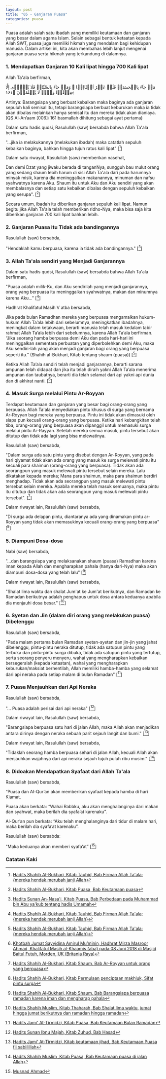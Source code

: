```yaml
---
layout: post
title: "05 - Ganjaran Puasa"
categories: puasa
---
```


Puasa adalah salah satu ibadah yang memiliki keutamaan dan ganjaran yang besar dalam agama Islam. Selain sebagai bentuk ketaatan kepada Allah SWT, puasa juga memiliki hikmah yang mendalam bagi kehidupan manusia. Dalam artikel ini, kita akan membahas lebih lanjut mengenai ganjaran puasa serta hikmah yang terkandung di dalamnya.

### 1. Mendapatkan Ganjaran 10 Kali lipat hingga 700 Kali lipat

Allah Ta'ala berfirman, 

<p class="quran2">
مَنۡ جَآءَ بِالۡحَسَنَۃِ فَلَہٗ عَشۡرُ اَمۡثَالِہَا ۚ وَمَنۡ جَآءَ بِالسَّیِّئَۃِ فَلَا یُجۡزٰۤی اِلَّا مِثۡلَہَا وَہُمۡ لَا یُظۡلَمُوۡنَ ﴿۱۶۱﴾
</p>

Artinya: Barangsiapa yang berbuat kebaikan maka baginya ada ganjaran sepuluh kali semisal itu, tetapi barangsiapa berbuat keburukan maka ia tidak akan dibalas melainkan hanya semisal itu dan mereka tidak akan dianiaya. (QS Al-An’aam [006]: 161 basmallah dihitung sebagai ayat pertama) 

Dalam satu hadis qudsi, Rasulullah (saw) bersabda bahwa Allah Ta'ala berfirman, 

"...jika ia melakukannya (melakukan ibadah) maka catatlah sepuluh kebaikan baginya, bahkan hingga tujuh ratus kali lipat" [[^ddcffed2-5e7c-4906-817d-6795995ec114]]

[^ddcffed2-5e7c-4906-817d-6795995ec114]: [Hadits Shahih Al-Bukhari, Kitab Tauhid, Bab Firman Allah Ta'ala: {mereka hendak merubah janji Allah](/referensi/ddcffed2-5e7c-4906-817d-6795995ec114.html)

Dalam satu riwayat, Rasulullah (saw) memberikan nasehat,

Dan demi Dzat yang jiwaku berada di tanganNya, sungguh bau mulut orang yang sedang shaum lebih harum di sisi Allah Ta'ala dari pada harumnya minyak misik, karena dia meninggalkan makanannya, minuman dan nafsu syahwatnya karena Aku. Shaum itu untuk Aku dan Aku sendiri yang akan membalasnya dan setiap satu kebaikan dibalas dengan sepuluh kebaikan yang serupa". [[^d319c298-6082-4bfa-a4cc-fcf93860b832]]

[^d319c298-6082-4bfa-a4cc-fcf93860b832]: [Hadits Shahih Al-Bukhari, Kitab Puasa, Bab Keutamaan puasa](/referensi/d319c298-6082-4bfa-a4cc-fcf93860b832.html)

Secara umum, ibadah itu diberikan ganjaran sepuluh kali lipat. Namun begitu jika Allah Ta'ala telah memberikan ridho-Nya, maka bisa saja kita diberikan ganjaran 700 kali lipat bahkan lebih.

### 2. Ganjaran Puasa itu Tidak ada bandingannya

Rasulullah (saw) bersabda, 

"Hendaklah kamu berpuasa, karena ia tidak ada bandingannya." [[^d1fe27a5-3f89-4cf0-9c92-f8a364545884]]

[^d1fe27a5-3f89-4cf0-9c92-f8a364545884]: [Hadits Sunan An-Nasa'i, Kitab Puasa, Bab Perbedaan pada Muhammad bin Abu ya'kub tentang hadis Umamah](/referensi/d1fe27a5-3f89-4cf0-9c92-f8a364545884.html)

### 3. Allah Ta'ala sendiri yang Menjadi Ganjarannya

Dalam satu hadis qudsi, Rasulullah (saw) bersabda bahwa Allah Ta'ala berfirman, 

"Puasa adalah milik-Ku, dan Aku sendirilah yang menjadi ganjarannya, orang yang berpuasa itu meninggalkan syahwatnya, makan dan minumnya karena Aku..." [[^34fcb1cc-99ed-439c-a4e6-08a2697904d6]]

[^34fcb1cc-99ed-439c-a4e6-08a2697904d6]: [Hadits Shahih Al-Bukhari, Kitab Tauhid, Bab Firman Allah Ta'ala: {mereka hendak merubah janji Allah}](/referensi/34fcb1cc-99ed-439c-a4e6-08a2697904d6.html)

Hadhrat Khalifatul Masih V atba bersabda,

Jika pada bulan Ramadhan mereka yang berpuasa mengamalkan hukum-hukum Allah Ta’ala lebih dari sebelumnya, meningkatkan ibadahnya, meningkat dalam ketakwaan, berarti manusia telah masuk kedalam tabir rahmat Allah Ta’ala lebih dari sebelumnya, karena Allah Ta’ala berfirman. “Jika seorang hamba berpuasa demi Aku dan pada hari-hari ini meninggalkan sementara perbuatan yang diperbolehkan demi Aku, maka Aku sendiri-lah yang akan menjadi ganjaran bagi orang yang berpuasa seperti itu.” (Shahih al-Bukhari, Kitab tentang shaum (puasa)) [[^34fcb1cc-99ed-439c-a4e6-08a2697904d6]]

Ketika Allah Ta’ala sendiri telah menjadi ganjarannya, berarti sarana  ampunan telah didapat dan jika itu telah diraih yakni Allah Ta’ala menerima ampunan dan taubatnya, berarti dia telah selamat dari api yakni api dunia dan di akhirat nanti. [[^FST20180629]]

[^FST20180629]: [Khotbah Jumat Sayyidina Amirul Mu’minin, Hadhrat Mirza Masroor Ahmad, Khalifatul Masih al-Khaamis (aba) pada 08 Juni 2018 di Masjid Baitul Futuh, Morden, UK (Britania Raya)](https://www.alislam.org/archives/sermons/summary/FST20180629-ID.pdf)

### 4. Masuk Surga melalui Pintu Ar-Royyan

Terdapat keutamaan dan ganjaran yang besar bagi orang-orang yang berpuasa. Allah Ta'ala menyediakan pintu khusus di surga yang bernama Ar-Royyan bagi mereka yang berpuasa. Pintu ini tidak akan dimasuki oleh siapa pun kecuali orang-orang yang berpuasa. Ketika hari kebangkitan telah tiba, orang-orang yang berpuasa akan dipanggil untuk memasuki surga melalui pintu Ar-Rayyan. Setelah mereka semua masuk, pintu tersebut akan ditutup dan tidak ada lagi yang bisa melewatinya. 

Rasulullah (saw) bersabda, 

"Dalam surga ada satu pintu yang disebut dengan Ar-Royyan, yang pada hari qiyamat tidak akan ada orang yang masuk ke surga melewati pintu itu kecuali para shaimun (orang-orang yang berpuasa). Tidak akan ada seorangpun yang masuk melewati pintu tersebut selain mereka. Lalu dikatakan kepada mereka; Mana para shaimun, maka para shaimun berdiri menghadap. Tidak akan ada seorangpun yang masuk melewati pintu tersebut selain mereka. Apabila mereka telah masuk semuanya, maka pintu itu ditutup dan tidak akan ada seorangpun yang masuk melewati pintu tersebut". [[^c070b865-aa85-41bf-9c80-19f6ced3e161]]

[^c070b865-aa85-41bf-9c80-19f6ced3e161]: [Hadits Shahih Al-Bukhari, Kitab Shaum, Bab Ar-Royyan untuk orang yang berpuasa](/referensi/c070b865-aa85-41bf-9c80-19f6ced3e161.html)

Dalam riwayat lain, Rasulullah (saw) bersabda, 

"Di surga ada delapan pintu, diantaranya ada yang dinamakan pintu ar-Royyan yang tidak akan memasukinya kecuali orang-orang yang berpuasa" [[^7ffa9800-9a85-43f0-b338-e8ec172c8b50]]

[^7ffa9800-9a85-43f0-b338-e8ec172c8b50]: [Hadits Shahih Al-Bukhari, Kitab Permulaan penciptaan makhluk, Sifat pintu surga](/referensi/7ffa9800-9a85-43f0-b338-e8ec172c8b50.html)

### 5. Diampuni Dosa-dosa

Nabi (saw) bersabda, 

"...dan barangsiapa yang melaksanakan shaum (puasa) Ramadhan karena iman kepada Allah dan mengharapkan pahala (hanya dari-Nya) maka akan diampuni dosa-dosa yang telah lalu" [[^ed96a157-778a-4577-bb3e-9efeabd3fd2d]]

[^ed96a157-778a-4577-bb3e-9efeabd3fd2d]: [Hadits Shahih Al-Bukhari, Kitab Shaum, Bab Barangsiapa berpuasa ramadan karena iman dan mengharap pahala](/referensi/ed96a157-778a-4577-bb3e-9efeabd3fd2d.html)

Dalam riwayat lain, Rasulullah (saw) bersabda, 

"Shalat lima waktu dan shalat Jum'at ke Jum'at berikutnya, dan Ramadan ke Ramadan berikutnya adalah penghapus untuk dosa antara keduanya apabila dia menjauhi dosa besar." [[^edc5b2df-6275-4625-b880-bc3fe207fa72]]

[^edc5b2df-6275-4625-b880-bc3fe207fa72]: [Hadits Shahih Muslim, Kitab Thaharah, Bab Shalat lima waktu, jumat hingga jumat berikutnya dan ramadan hingga ramadan](/referensi/edc5b2df-6275-4625-b880-bc3fe207fa72.html)

### 6. Syetan dan Jin (dalam diri orang yang melakukan puasa) Dibelenggu

Rasulullah (saw) bersabda, 

"Pada malam pertama bulan Ramadan syetan-syetan dan jin-jin yang jahat dibelenggu, pintu-pintu neraka ditutup, tidak ada satupun pintu yang terbuka dan pintu-pintu surga dibuka, tidak ada satupun pintu yang tertutup, serta seorang penyeru menyeru, wahai yang mengharapkan kebaikan bersegeralah (kepada ketaatan), wahai yang mengharapkan keburukan/maksiat berhentilah, Allah memiliki hamba-hamba yang selamat dari api neraka pada setiap malam di bulan Ramadan" [[^7ee341bd-b2b8-4130-bbbc-de723c5ab2c2]]

[^7ee341bd-b2b8-4130-bbbc-de723c5ab2c2]: [Hadits Jami' At-Tirmidzi, Kitab Puasa, Bab Keutamaan Bulan Ramadan](/referensi/7ee341bd-b2b8-4130-bbbc-de723c5ab2c2.html)

### 7. Puasa Menjauhkan dari Api Neraka

Rasulullah (saw) bersabda, 

"... Puasa adalah perisai dari api neraka" [[^2fe495de-5a37-48d8-af16-fc98e753b1ce]]

[^2fe495de-5a37-48d8-af16-fc98e753b1ce]: [Hadits Sunan Ibnu Majah, Kitab Zuhud, Bab Hasad](/referensi/2fe495de-5a37-48d8-af16-fc98e753b1ce.html)

Dalam riwayat lain, Rasulullah (saw) bersabda, 

"Barangsiapa berpuasa satu hari di jalan Allah, maka Allah akan menjadikan antara dirinya dengan neraka sebuah parit sejauh langit dan bumi." [[^8bde17b2-5072-47c3-b7d9-9c2813e9264d]]

[^8bde17b2-5072-47c3-b7d9-9c2813e9264d]: [Hadits Jami' At-Tirmidzi, Kitab keutamaan jihad, Bab Keutamaan Puasa fii sabiilillah](/referensi/8bde17b2-5072-47c3-b7d9-9c2813e9264d.html)

Dalam riwayat lain, Rasulullah (saw) bersabda, 

"Tidaklah seorang hamba berpuasa sehari di jalan Allah, kecuali Allah akan menjauhkan wajahnya dari api neraka sejauh tujuh puluh ribu musim." [[^53a7b8db-5545-459d-9aa7-e9246567f5c2]]

[^53a7b8db-5545-459d-9aa7-e9246567f5c2]: [Hadits Shahih Muslim, Kitab Puasa, Bab Keutamaan puasa di jalan Allah](/referensi/53a7b8db-5545-459d-9aa7-e9246567f5c2.html)

### 8. Didoakan Mendapatkan Syafaat dari Allah Ta'ala

Rasulullah (saw) bersabda,

“Puasa dan Al-Qur’an akan memberikan syafaat kepada hamba di hari Kiamat. 

Puasa akan berkata: “Wahai Rabbku, aku akan menghalanginya dari makan dan syahwat, maka berilah dia syafa’at karenaku”. 

Al-Qur’an pun berkata: “Aku telah menghalanginya dari tidur di malam hari, maka berilah dia syafa’at karenaku”. 

Rasulullah (saw) bersabda: 

"Maka keduanya akan memberi syafa’at” [[^2ff7a2d0-5240-4059-8530-d3b8d606cfb1]]

[^2ff7a2d0-5240-4059-8530-d3b8d606cfb1]: [Musnad Ahmad](/referensi/2ff7a2d0-5240-4059-8530-d3b8d606cfb1.html)

### Catatan Kaki